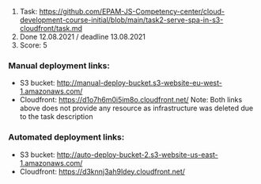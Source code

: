 1. Task: https://github.com/EPAM-JS-Competency-center/cloud-development-course-initial/blob/main/task2-serve-spa-in-s3-cloudfront/task.md
2. Done 12.08.2021 / deadline 13.08.2021
3. Score: 5

### Manual deployment links:
- S3 bucket: http://manual-deploy-bucket.s3-website-eu-west-1.amazonaws.com/
- Cloudfront: https://d1o7h6m0i5im8o.cloudfront.net/
Note: Both links above does not provide any resource as infrastructure was deleted due to the task description

### Automated deployment links:
- S3 bucket: http://auto-deploy-bucket-2.s3-website-us-east-1.amazonaws.com/
- Cloudfront: https://d3knnj3ah9ldey.cloudfront.net/
